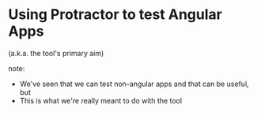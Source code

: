 # Using Protractor to test Angular Apps

(a.k.a. the tool's primary aim)

note:
- We've seen that we can test non-angular apps and that can be useful, but
- This is what we're really meant to do with the tool